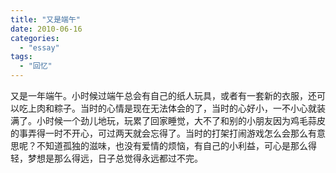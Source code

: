 ```yaml
---
title: "又是端午"
date: 2010-06-16
categories: 
  - "essay"
tags: 
  - "回忆"
---
```


又是一年端午。小时候过端午总会有自己的纸人玩具，或者有一套新的衣服，还可以吃上肉和粽子。当时的心情是现在无法体会的了，当时的心好小，一不小心就装满了。小时候一个劲儿地玩，玩累了回家睡觉，大不了和别的小朋友因为鸡毛蒜皮的事弄得一时不开心，可过两天就会忘得了。当时的打架打闹游戏怎么会那么有意思呢？不知道孤独的滋味，也没有爱情的烦恼，有自己的小利益，可心是那么得轻，梦想是那么得远，日子总觉得永远都过不完。

